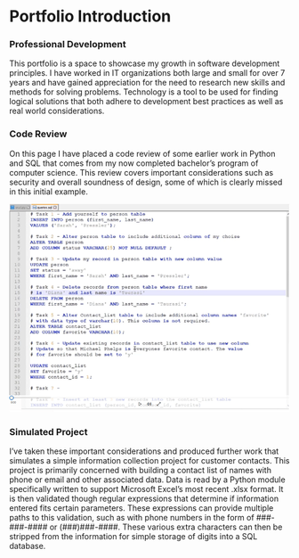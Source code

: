 # Portfolio Introduction

### Professional Development

This portfolio is a space to showcase my growth in software development principles. I have worked in IT organizations both large and small for over 7 years and have gained appreciation for the need to research new skills and methods for solving problems. Technology is a tool to be used for finding logical solutions that both adhere to development best practices as well as real world considerations. 

### Code Review

On this page I have placed a code review of some earlier work in Python and SQL that comes from my now completed bachelor’s program of computer science. This review covers important considerations such as security and overall soundness of design, some of which is clearly missed in this initial example.  

[![Image](/assets/codeReview.png)](https://drive.google.com/file/d/1TOHhEwz8-G-FAkldC9sZEASqkqkWopwd/view?usp=sharing)

### Simulated Project

I’ve taken these important considerations and produced further work that simulates a simple information collection project for customer contacts. This project is primarily concerned with building a contact list of names with phone or email and other associated data. Data is read by a Python module specifically written to support Microsoft Excel’s most recent .xlsx format. It is then validated though regular expressions that determine if information entered fits certain parameters. These expressions can provide multiple paths to this validation, such as with phone numbers in the form of ###-###-#### or (###)###-####. These various extra characters can then be stripped from the information for simple storage of digits into a SQL database.  

